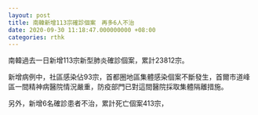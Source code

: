 ```yaml
---
layout: post
title: 南韓新增113宗確診個案　再多6人不治
date: 2020-09-30 11:18:47.000000000 +08:00
categories: rthk
---
```


南韓過去一日新增113宗新型肺炎確診個案，累計23812宗。

新增病例中，社區感染佔93宗，首都圈地區集體感染個案不斷發生，首爾市道峰區一間精神病醫院情況嚴重，防疫部門已對這間醫院採取集體隔離措施。

另外，新增6名確診患者不治，累計死亡個案413宗，
